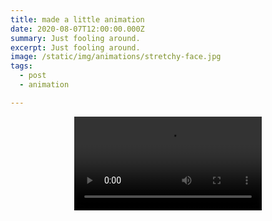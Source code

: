 ```yaml
---
title: made a little animation
date: 2020-08-07T12:00:00.000Z
summary: Just fooling around.
excerpt: Just fooling around.
image: /static/img/animations/stretchy-face.jpg
tags:
  - post 
  - animation

---
```


<div style="width: 100%; text-align: center;">
<video controls loop>
  <source type="video/mp4" src="/static/img/animations/mp4s/stretchy-face.mp4"></source>
  <p>Your browser does not support the video element.</p>
</video>
</div>